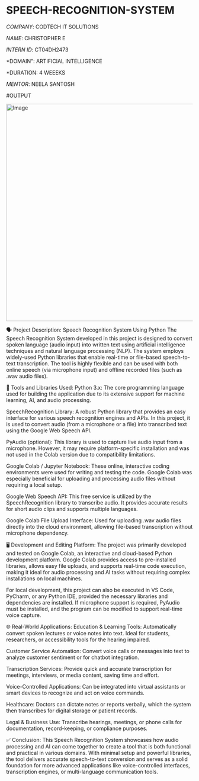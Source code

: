 # SPEECH-RECOGNITION-SYSTEM

*COMPANY*: CODTECH IT SOLUTIONS

*NAME*: CHRISTOPHER E

*INTERN ID*: CT04DH2473

*DOMAIN": ARTIFICIAL INTELLIGENCE

*DURATION: 4 WEEEKS

*MENTOR*: NEELA SANTOSH

#OUTPUT

<img width="1826" height="587" alt="Image" src="https://github.com/user-attachments/assets/94da52f7-6a7c-4f93-ae20-2514eabbabee" />

🗣️ Project Description: Speech Recognition System Using Python
The Speech Recognition System developed in this project is designed to convert spoken language (audio input) into written text using artificial intelligence techniques and natural language processing (NLP). The system employs widely-used Python libraries that enable real-time or file-based speech-to-text transcription. The tool is highly flexible and can be used with both online speech (via microphone input) and offline recorded files (such as .wav audio files).

🔧 Tools and Libraries Used:
Python 3.x: The core programming language used for building the application due to its extensive support for machine learning, AI, and audio processing.

SpeechRecognition Library: A robust Python library that provides an easy interface for various speech recognition engines and APIs. In this project, it is used to convert audio (from a microphone or a file) into transcribed text using the Google Web Speech API.

PyAudio (optional): This library is used to capture live audio input from a microphone. However, it may require platform-specific installation and was not used in the Colab version due to compatibility limitations.

Google Colab / Jupyter Notebook: These online, interactive coding environments were used for writing and testing the code. Google Colab was especially beneficial for uploading and processing audio files without requiring a local setup.

Google Web Speech API: This free service is utilized by the SpeechRecognition library to transcribe audio. It provides accurate results for short audio clips and supports multiple languages.

Google Colab File Upload Interface: Used for uploading .wav audio files directly into the cloud environment, allowing file-based transcription without microphone dependency.

🖥️ Development and Editing Platform:
The project was primarily developed and tested on Google Colab, an interactive and cloud-based Python development platform. Google Colab provides access to pre-installed libraries, allows easy file uploads, and supports real-time code execution, making it ideal for audio processing and AI tasks without requiring complex installations on local machines.

For local development, this project can also be executed in VS Code, PyCharm, or any Python IDE, provided the necessary libraries and dependencies are installed. If microphone support is required, PyAudio must be installed, and the program can be modified to support real-time voice capture.

🌐 Real-World Applications:
Education & Learning Tools: Automatically convert spoken lectures or voice notes into text. Ideal for students, researchers, or accessibility tools for the hearing impaired.

Customer Service Automation: Convert voice calls or messages into text to analyze customer sentiment or for chatbot integration.

Transcription Services: Provide quick and accurate transcription for meetings, interviews, or media content, saving time and effort.

Voice-Controlled Applications: Can be integrated into virtual assistants or smart devices to recognize and act on voice commands.

Healthcare: Doctors can dictate notes or reports verbally, which the system then transcribes for digital storage or patient records.

Legal & Business Use: Transcribe hearings, meetings, or phone calls for documentation, record-keeping, or compliance purposes.

✅ Conclusion:
This Speech Recognition System showcases how audio processing and AI can come together to create a tool that is both functional and practical in various domains. With minimal setup and powerful libraries, the tool delivers accurate speech-to-text conversion and serves as a solid foundation for more advanced applications like voice-controlled interfaces, transcription engines, or multi-language communication tools.



